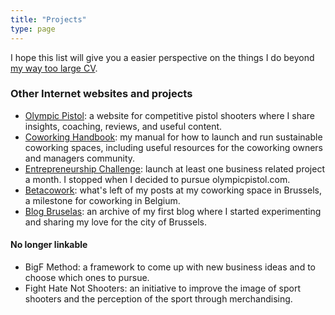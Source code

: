 ```yaml
---
title: "Projects"
type: page
---
```


I hope this list will give you a easier perspective on the things I do beyond [my way too large CV](https://www.linkedin.com/in/ramonsuarez/).
### Other Internet websites and projects
* [Olympic Pistol](https://www.olympicpistol.com): a website for competitive pistol shooters where I share insights, coaching, reviews, and useful content. 
* [Coworking Handbook](https://www.coworkinghandbook.com/): my manual for how to launch and run sustainable coworking spaces, including useful resources for the coworking owners and managers community.
* [Entrepreneurship Challenge](https://www.ramonsuarez.com/post/challenge-projects/): launch at least one business related project a month. I stopped when I decided to pursue olympicpistol.com.  
* [Betacowork](https://www.betacowork.com/author/ramonsuarez/): what's left of my posts at my coworking space in Brussels, a milestone for coworking in Belgium. 
* [Blog Bruselas](/project/blogbruselas/): an archive of my first blog where I started experimenting and sharing my love for the city of Brussels. 

#### No longer linkable
* BigF Method: a framework to come up with new business ideas and to choose which ones to pursue. 
* Fight Hate Not Shooters: an initiative to improve the image of sport shooters and the perception of the sport through merchandising. 

